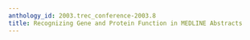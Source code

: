 ```yaml
---
anthology_id: 2003.trec_conference-2003.8
title: Recognizing Gene and Protein Function in MEDLINE Abstracts
---
```

